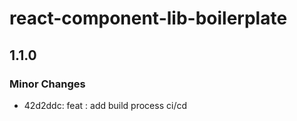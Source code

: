 # react-component-lib-boilerplate

## 1.1.0
### Minor Changes

- 42d2ddc: feat : add build process ci/cd

